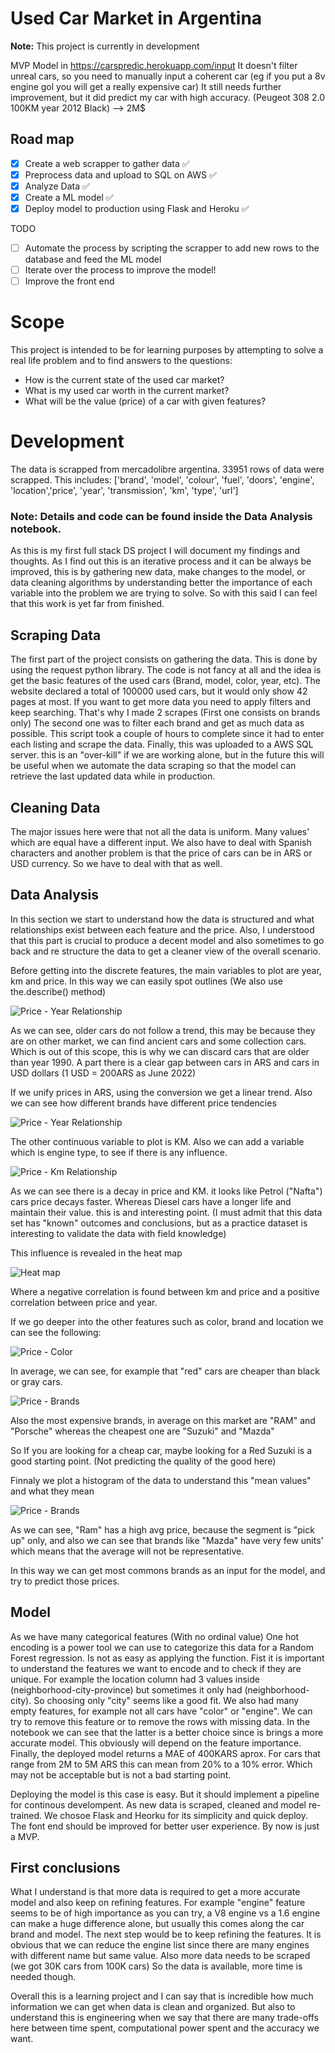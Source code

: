   # Used Car Market in Argentina

**Note:** This project is currently in development

MVP Model in https://carspredic.herokuapp.com/input
It doesn't filter unreal cars, so you need to manually input a coherent car (eg if you put a 8v engine gol you will get a really expensive car)
It still needs further improvement, but it did predict my car with high accuracy. (Peugeot 308 2.0 100KM year 2012 Black) --> 2M$

## Road map

 - [x] Create a web scrapper to gather data ✅
 - [x] Preprocess data and upload to SQL on AWS ✅
 - [x] Analyze Data ✅
 - [x] Create a ML model ✅
 - [x] Deploy model to production using Flask and Heroku ✅
 
 TODO
 - [ ] Automate the process by scripting the scrapper to add new rows to the database and feed the ML model
 - [ ] Iterate over the process to improve the model!
 - [ ] Improve the front end

# Scope

This project is intended to be for learning purposes by attempting to solve a real life problem and to find answers to the questions:

 - How is the current state of the used car market? 
 - What is my used car worth in the current market?  
 - What will be the value (price) of a car with given features?

# Development

The data is scrapped from mercadolibre argentina. 33951 rows of data were scrapped. 
This includes:
['brand', 'model', 'colour', 'fuel', 'doors', 'engine', 'location','price', 'year', 'transmission', 'km', 'type', 'url']

### Note: Details and code can be found inside the Data Analysis notebook.

 As this is my first full stack DS project I will document my findings and thoughts. As I find out this is an iterative process and it can be always be improved, this is by gathering new data, make changes to the model, or data cleaning algorithms by understanding better the importance of each variable into the problem we are trying to solve. So with this said I can feel that this work is yet far from finished.
 
 ## Scraping Data
 The first part of the project consists on gathering the data. This is done by using the request python library. The code is not fancy at all and the idea is get the basic features of the used cars (Brand, model, color, year, etc). The website declared a total of 100000 used cars, but it would only show 42 pages at most. If you want to get more data you need to apply filters and keep searching. That's why I made 2 scrapes (First one consists on brands only) The second one was to filter each brand and get as much data as possible. This script took a couple of hours to complete since it had to enter each listing and scrape the data.
 Finally, this was uploaded to a AWS SQL server. this is an "over-kill" if we are working alone, but in the future this will be useful when we automate the data scraping so that the model can retrieve the last updated data while in production.
 
 ## Cleaning Data
 The major issues here were that not all the data is uniform. Many values' which are equal have a different input. We also have to deal with Spanish characters and another problem is that the price of cars can be in ARS or USD currency. So we have to deal with that as well.
 
 ## Data Analysis
 In this section we start to understand how the data is structured and what relationships exist between each feature and the price. Also, I understood that this part is crucial to produce a decent model and also sometimes to go back and re structure the data to get a cleaner view of the overall scenario.
 
 Before getting into the discrete features, the main variables to plot are year, km and price. In this way we can easily spot outlines (We also use the.describe() method)
 
 ![Price - Year Relationship](/img/priceyear.png "priceyear")
 
 As we can see, older cars do not follow a trend, this may be because they are on other market, we can find ancient cars and some collection cars. Which is out of this scope, this is why we can discard cars that are older than year 1990. A part there is a clear gap between cars in ARS and cars in USD dollars (1 USD = 200ARS as June 2022)
 
 If we unify prices in ARS, using the conversion we get a linear trend. Also we can see how different brands have different price tendencies
 
 ![Price - Year Relationship](/img/priceyear2.png "priceyear")
 
 
 The other continuous variable to plot is KM. Also we can add a variable which is engine type, to see if there is any influence.
 
 ![Price - Km Relationship](/img/pricekm.png "price km")
 
 As we can see there is a decay in price and KM. it looks like Petrol ("Nafta") cars price decays faster. Whereas Diesel cars have a longer life and maintain their value. this is and interesting point. (I must admit that this data set has "known" outcomes and conclusions, but as a practice dataset is interesting to validate the data with field knowledge)
 
 This influence is revealed in the heat map
 
 ![Heat map](/img/heatmap.png "heat map")
 
 Where a negative correlation is found between km and price and a positive correlation between price and year.
 
 
 If we go deeper into the other features such as color, brand and location we can see the following:
 
 ![Price - Color](/img/boxplot1.png "color")
 
 In average, we can see, for example that "red" cars are cheaper than black or gray cars.
 
 ![Price - Brands](/img/brands.png "Brands")
 
 Also the most expensive brands, in average on this market are "RAM" and "Porsche" whereas the cheapest one are "Suzuki" and "Mazda"
 
 So If you are looking for a cheap car, maybe looking for a Red Suzuki is a good starting point. (Not predicting the quality of the good here)
 
 
 Finnaly we plot a histogram of the data to understand this "mean values" and what they mean
 
 ![Price - Brands](/img/histplot.png "Hist plot")
 
 As we can see, "Ram" has a high avg price, because the segment is "pick up" only, and also we can see that brands like "Mazda" have very few units' which means that the average will not be representative.
 
 In this way we can get most commons brands as an input for the model, and try to predict those prices.
 
  
 ## Model
 
 As we have many categorical features (With no ordinal value) One hot encoding is a power tool we can use to categorize this data for a Random Forest regression.
 Is not as easy as applying the function. Fist it is important to understand the features we want to encode and to check if they are unique. For example the location column had 3 values inside (neighborhood-city-province) but sometimes it only had (neighborhood-city). So choosing only "city" seems like a good fit. 
 We also had many empty features, for example not all cars have "color" or "engine". We can try to remove this feature or to remove the rows with missing data. In the notebook we can see that the latter is a better choice since is brings a more accurate model. This obviously will depend on the feature importance.
 Finally, the deployed model returns a MAE of 400KARS aprox. For cars that range from 2M to 5M ARS this can mean from 20% to a 10% error. Which may not be acceptable but is not a bad starting point.
 
 Deploying the model is this case is easy. But it should implement a pipeline for continous develompent. As new data is scraped, cleaned and model re-trained.
 We chosoe Flask and Heorku for its simplicity and quick deploy.
 The font end should be improved for better user experience. By now is just a MVP.
 
 ## First conclusions
 What I understand is that more data is required to get a more accurate model and also keep on refining features. For example "engine" feature seems to be of high importance as you can try, a V8 engine vs a 1.6 engine can make a huge difference alone, but usually this comes along the car brand and model. 
 The next step would be to keep refining the features. It is obvious that we can reduce the engine list since there are many engines with different name but same value. Also more data needs to be scraped (we got 30K cars from 100K cars) So the data is available, more time is needed though.
 
 Overall this is a learning project and I can say that is incredible how much information we can get when data is clean and organized. But also to understand this is engineering when we say that there are many trade-offs here between time spent, computational power spent and the accuracy we want.
 
  
 
  
 


  


